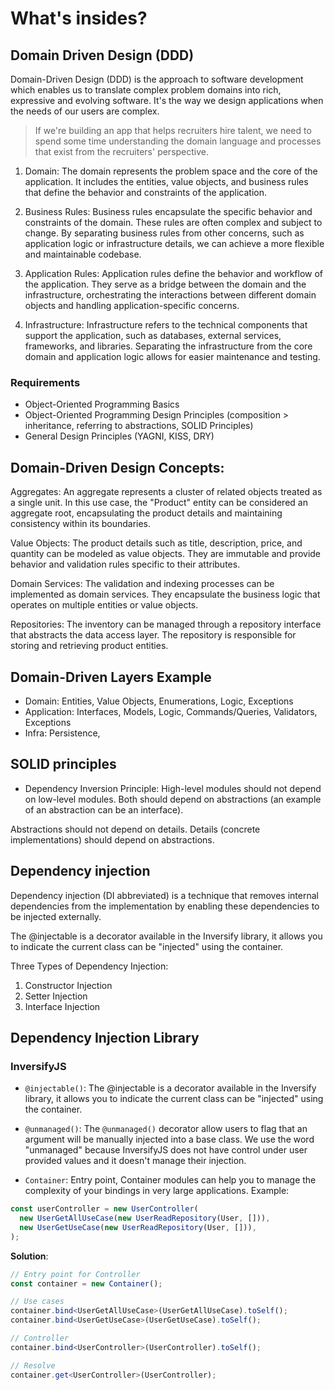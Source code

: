 # What's insides?

## Domain Driven Design (DDD)

Domain-Driven Design (DDD) is the approach to software development which enables us to translate complex problem domains into rich, expressive and evolving software. It's the way we design applications when the needs of our users are complex.

> If we're building an app that helps recruiters hire talent, we need to spend some time understanding the domain language and processes that exist from the recruiters' perspective.

1. Domain: The domain represents the problem space and the core of the application. It includes the entities, value objects, and business rules that define the behavior and constraints of the application.

2. Business Rules: Business rules encapsulate the specific behavior and constraints of the domain. These rules are often complex and subject to change. By separating business rules from other concerns, such as application logic or infrastructure details, we can achieve a more flexible and maintainable codebase.

3. Application Rules: Application rules define the behavior and workflow of the application. They serve as a bridge between the domain and the infrastructure, orchestrating the interactions between different domain objects and handling application-specific concerns.

4. Infrastructure: Infrastructure refers to the technical components that support the application, such as databases, external services, frameworks, and libraries. Separating the infrastructure from the core domain and application logic allows for easier maintenance and testing.

### Requirements

- Object-Oriented Programming Basics
- Object-Oriented Programming Design Principles (composition > inheritance, referring to abstractions, SOLID Principles)
- General Design Principles (YAGNI, KISS, DRY)

## Domain-Driven Design Concepts:

Aggregates: An aggregate represents a cluster of related objects treated as a single unit. In this use case, the "Product" entity can be considered an aggregate root, encapsulating the product details and maintaining consistency within its boundaries.

Value Objects: The product details such as title, description, price, and quantity can be modeled as value objects. They are immutable and provide behavior and validation rules specific to their attributes.

Domain Services: The validation and indexing processes can be implemented as domain services. They encapsulate the business logic that operates on multiple entities or value objects.

Repositories: The inventory can be managed through a repository interface that abstracts the data access layer. The repository is responsible for storing and retrieving product entities.

## Domain-Driven Layers Example

- Domain: Entities, Value Objects, Enumerations, Logic, Exceptions
- Application: Interfaces, Models, Logic, Commands/Queries, Validators, Exceptions
- Infra: Persistence,

## SOLID principles

- Dependency Inversion Principle:
  High-level modules should not depend on low-level modules. Both should depend on abstractions (an example of an abstraction can be an interface).

Abstractions should not depend on details. Details (concrete implementations) should depend on abstractions.

## Dependency injection

Dependency injection (DI abbreviated) is a technique that removes internal dependencies from the implementation by enabling these dependencies to be injected externally.

The @injectable is a decorator available in the Inversify library, it allows you to indicate the current class can be "injected" using the container.

Three Types of Dependency Injection:

1. Constructor Injection
2. Setter Injection
3. Interface Injection

## Dependency Injection Library

### InversifyJS

- `@injectable()`: The @injectable is a decorator available in the Inversify library, it allows you to indicate the current class can be "injected" using the container.

- `@unmanaged()`: The `@unmanaged()` decorator allow users to flag that an argument will be manually injected into a base class. We use the word "unmanaged" because InversifyJS does not have control under user provided values and it doesn't manage their injection.

- `Container`: Entry point, Container modules can help you to manage the complexity of your bindings in very large applications. Example:

```ts
const userController = new UserController(
  new UserGetAllUseCase(new UserReadRepository(User, [])),
  new UserGetUseCase(new UserReadRepository(User, [])),
);
```

**Solution**:

```ts
// Entry point for Controller
const container = new Container();

// Use cases
container.bind<UserGetAllUseCase>(UserGetAllUseCase).toSelf();
container.bind<UserGetUseCase>(UserGetUseCase).toSelf();

// Controller
container.bind<UserController>(UserController).toSelf();

// Resolve
container.get<UserController>(UserController);
```
